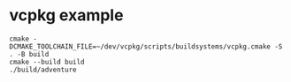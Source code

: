 # vcpkg example

```
cmake -DCMAKE_TOOLCHAIN_FILE=~/dev/vcpkg/scripts/buildsystems/vcpkg.cmake -S . -B build
cmake --build build
./build/adventure
```
